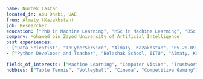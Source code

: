 ```yaml
name: Nurbek Tastan 
located_in: Abu Dhabi, UAE 
from: Almaty (Kazakhstan) 
job: Researcher 
education: ["PhD in Machine Learning", "MSc in Machine Learning", "BSc in Cybersecurity"] 
company: Mohamed bin Zayed University of Artificial Intelligence 
past experiences: 
- ["Data Scientist", "InCyberService", "Almaty, Kazakhstan", "05.20-09.21"]
- ["Python Developer and Teacher", "Bolashak School, IITU", "Almaty, Kazakhstan", "01.18-03.19"]

fields_of_interests: ["Machine Learning", "Computer Vision", "Trustworthy AI", "Federated Learning"]
hobbies: ["Table Tennis", "Volleyball", "Cinema", "Competitive Gaming"]
```


<!--
**tnurbek/tnurbek** is a ✨ _special_ ✨ repository because its `README.md` (this file) appears on your GitHub profile.

Here are some ideas to get you started:

- 🔭 I’m currently working on ...
- 🌱 I’m currently learning ...
- 👯 I’m looking to collaborate on ...
- 🤔 I’m looking for help with ...
- 💬 Ask me about ...
- 📫 How to reach me: ...
- 😄 Pronouns: ...
- ⚡ Fun fact: ...
-->
